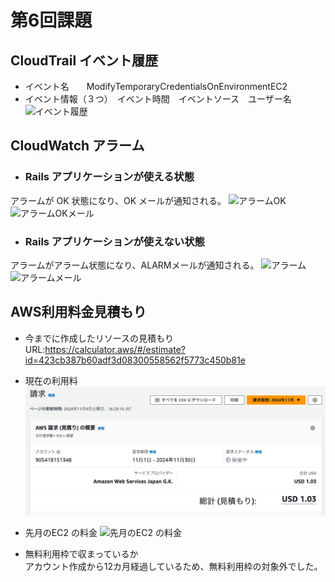 # 第6回課題
## CloudTrail イベント履歴
- イベント名　　ModifyTemporaryCredentialsOnEnvironmentEC2 
- イベント情報（３つ）　イベント時間　イベントソース　ユーザー名  
![イベント履歴](lecture06-img/cloudtrail.png) 

## CloudWatch アラーム
- ### Rails アプリケーションが使える状態  
アラームが OK 状態になり、OK メールが通知される。
![アラームOK](lecture06-img/cloudtrail.png)  
  ![アラームOKメール](lecture06-img/cloudtrail.png)  
- ### Rails アプリケーションが使えない状態    
アラームがアラーム状態になり、ALARMメールが通知される。
![アラーム](lecture06-img/cloudtrail.png)  
![アラームメール](lecture06-img/cloudtrail.png)  

## AWS利用料金見積もり
- 今までに作成したリソースの見積もり  
URL:https://calculator.aws/#/estimate?id=423cb387b60adf3d08300558562f5773c450b81e

- 現在の利用料
![現在までの見積もり](lecture06-img/current-estimate.png)
- 先月のEC2 の料金
![先月のEC2 の料金](lecture06-img/cloudtrail.png)
- 無料利用枠で収まっているか  
アカウント作成から12カ月経過しているため、無料利用枠の対象外でした。